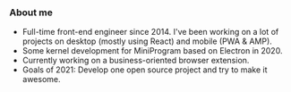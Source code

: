 ### About me

- Full-time front-end engineer since 2014. I've been working on a lot of projects on desktop (mostly using React) and mobile (PWA & AMP). 
- Some kernel development for MiniProgram based on Electron in 2020.
- Currently working on a business-oriented browser extension.
- Goals of 2021: Develop one open source project and try to make it awesome.

<!--
**hudidit/hudidit** is a ✨ _special_ ✨ repository because its `README.md` (this file) appears on your GitHub profile.

Here are some ideas to get you started:

- 🔭 I’m currently working on ...
- 🌱 I’m currently learning ...
- 👯 I’m looking to collaborate on ...
- 🤔 I’m looking for help with ...
- 💬 Ask me about ...
- 📫 How to reach me: ...
- 😄 Pronouns: ...
- ⚡ Fun fact: ...
-->
